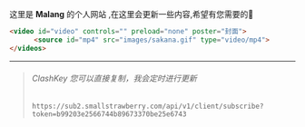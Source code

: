 

这里是 **Malang** 的个人网站 ,在这里会更新一些内容,希望有您需要的🥸

```html
<video id="video" controls="" preload="none" poster="封面">
      <source id="mp4" src="images/sakana.gif" type="video/mp4">
</videos>
```

<hr>

> ###### ClashKey 您可以直接复制，我会定时进行更新
>
> ```
> https://sub2.smallstrawberry.com/api/v1/client/subscribe?token=b99203e2566744b89673370be25e6743
> ```
